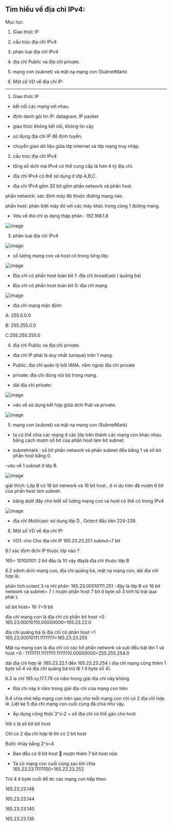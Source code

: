 Tìm hiểu về địa chỉ IPv4:
---------------------------------------------

Mục lục:

1. Giao thức IP

2. cấu trúc địa chỉ IPv4:
 
3. phân loại địa chỉ IPv4
 
4. địa chỉ Public và địa chỉ private.
 
5. mạng con (subnet) và mặt nạ mạng con (SubnetMark)

6. Một số VD về địa chỉ IP:


--------------------------------------------------

1. Giao thức IP

- kết nối các mạng với nhau.

- định danh gói tin IP: datagram, IP packet

- giao thức không kết nối, không tin cậy

- sử dụng địa chỉ IP để định tuyến.

- chuyển giao dữ liệu giữa lớp internet và lớp mạng truy nhập.

2. cấu trúc địa chỉ IPv4:

- tổng số dchi mà IPv4 có thể cung cấp là hơn 4 tỷ địa chỉ.

- địa chỉ IPv4 có thể sử dụng ở lớp A,B,C.

- địa chỉ IPv4 gồm 32 bit gồm phần network và phần host.

phần network: xác định máy đó thuộc đường mạng nào.

phần host: phân biệt máy đó với các máy khác trong cùng 1 đường mang.

- Vdu về đia chỉ ip dạng thập phân :  192.168.1.8 

 ![image](https://user-images.githubusercontent.com/95491130/180594649-7d8b723c-0276-4190-aa45-65bc27d5728b.png)
 
 3. phân loại địa chỉ IPv4

![image](https://user-images.githubusercontent.com/95491130/180594704-a5b70940-52a3-4b0a-ac14-88c2c8e01072.png)

- số lượng mạng con và host có trong từng lớp:

![image](https://user-images.githubusercontent.com/95491130/180594721-85fada97-26ae-4540-8e6b-07e4cc27b447.png)

- Địa chỉ có phần host toàn bit 1: địa chỉ broadcast ( quảng bá)

- Địa chỉ có phần host toàn bit 0: địa chỉ mạng

![image](https://user-images.githubusercontent.com/95491130/180594767-648552e4-4502-4188-b889-fb143b4fe671.png)

- địa chỉ mạng mặc định:

A: 255.0.0.0

B: 255.255.0.0

C:255.255.255.0

4. địa chỉ Public và địa chỉ private.

- địa chỉ IP phải là duy nhất (unique) trên 1 mạng.

- Public: địa chỉ quản lý bởi IANA. nằm ngoài địa chỉ private

- private: địa chỉ dùng nôi bộ trong mạng.

- dải địa chỉ private:

![image](https://user-images.githubusercontent.com/95491130/180594851-b5d1118c-0d60-49b7-b94d-1b1cae7b5782.png)

- vdu về sử dụng kết hợp giữa dchi Pub và private.

![image](https://user-images.githubusercontent.com/95491130/180594874-91a689dc-41a1-49cb-8121-c0b2811a93df.png)

5. mạng con (subnet) và mặt nạ mạng con (SubnetMark)

- ta có thể chia các mạng ở các lớp trên thành các mạng con khác nhau bằng cách mượn số bit của phần host làm bit subnet.

- subnetmark : số bít phần network và phần subnet đều bằng 1 và số bit phần host bằng 0.

-vdu về 1 subnet ở lớp B.

![image](https://user-images.githubusercontent.com/95491130/180595069-77f8734a-4df8-437d-abd0-20cd1b58b5b1.png)

giải thích: Lớp B có 16 bit network và 16 bit host , ở ví dụ trên đã mượn 6 bit của phần host làm subnet.

- băng dưới đây cho biết số lượng mạng con và host có thể có trong IPv4

![image](https://user-images.githubusercontent.com/95491130/180595179-98acd25f-eb41-4eea-aad4-98502fa058c1.png)

- địa chỉ Multicast: sử dụng lớp D , Octect đầu tiên 224-239.

6. Một số VD về địa chỉ IP:

- VD1: cho Cho địa chỉ IP 165.23.23.251 subnut=7 bit

6.1 xác định đchi IP thuộc lớp nào ?

165= 10100101: 2 bit đầu là 10 vậy đâylà địa chỉ thuộc lớp B

6.2 xdinh dchi mạng con, địa chỉ quảng bá, mặt nạ mạng con, dải địa chỉ hợp lệ.

phân tích octect 3 ra nhị phân: 165.23.00010111.251 : đây là lớp B có 16 bit network và subnet= 7 ( mượn phần host 7 bit ở byte số 3 tính từ trái qua phải ).

số bit host= 16-7=9 bit

địa chỉ mang con là địa chỉ có phần bit host =0 : 165.23.00010110.00000000=165.23.22.0

địa chỉ quảng bá là địa chỉ có phần host =1 165.23.00010111.11111111=165.23.23.255

Mặt nạ mang con là địa chỉ có các bít phần network và sub đều bật lên 1 và host =0 : 11111111.11111111.11111110.00000000=255.255.254.0

dải địa chỉ hợp lệ :165.23.22.1 đến 165.23.23.254 ( địa chỉ mạng cộng thêm 1 byte số 4 và địa chỉ quảng bá trừ đi 1 ở byte số 4).

6.3 ia chỉ 165.xy.177.78 có nằm trong giải địa chỉ này không

- Địa chỉ này k nằm trong giải địa chỉ của mạng con trên 

6.4 chia nhỏ tiếp mạng con trên sao cho mỗi mạng con chỉ có 2 địa chỉ hợp lê. Liệt ke 5 địa chỉ mạng con cuối cùng đã chia như vậy.

- Áp dụng công thức 2^x-2 = số địa chỉ có thể gán cho host

Với x là số bít bít host

Chỉ có 2 địa chỉ hợp lệ thì có 2 bit host

Bước nhảy bằng 2^x=4

- Ban đầu có 9 bít host  mượn thêm 7 bit host nữa

- Ta có mạng con cuối cùng sau khi chia 165.23.23.11111100=165.23.23.252

Trừ 4 ở byte cuối để dc các mạng con tiếp theo:

165.23.23.148

165.23.23.144

165.23.23.140

165.23.23.136








